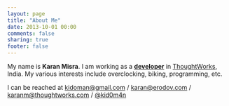 ```yaml
---
layout: page
title: "About Me"
date: 2013-10-01 00:00
comments: false
sharing: true
footer: false
---
```


My name is **Karan Misra**. I am working as a **[developer](https://github.com/kid0m4n)** in [ThoughtWorks](http://www.thoughtworks.com/), India. My various interests include overclocking, biking, programming, etc.

I can be reached at kidoman@gmail.com / karan@erodov.com / karanm@thoughtworks.com / [@kid0m4n](https://twitter.com/kid0m4n)
